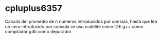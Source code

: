 # cpluplus6357
Calculo del promedio de n numeros introducidos por consola, hasta que lea un cero introducido por consola
se uso codelite como IDE
g++ como compilador
gdb como depurador
